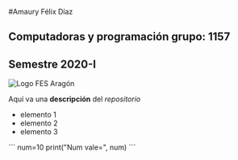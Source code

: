 #Amaury Félix Díaz
## Computadoras y programación grupo: 1157
## Semestre 2020-I
![Logo FES Aragón](fesa.jpg)

Aquí va una **descripción** del *repositorio*
- elemento 1
- elemento 2
- elemento 3

´´´
num=10
print("Num vale=", num)
´´´

